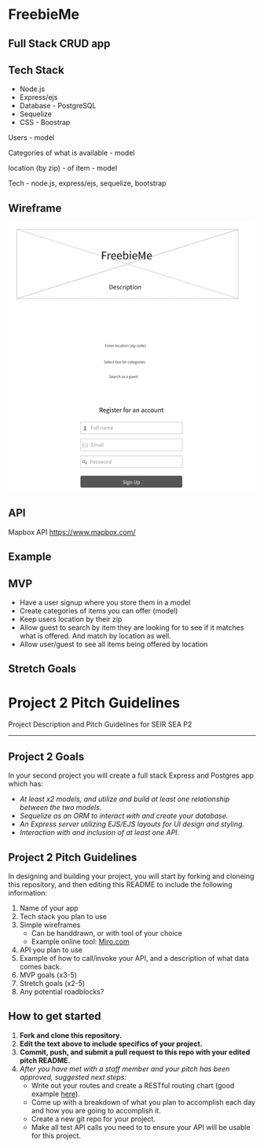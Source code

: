 # FreebieMe
## Full Stack CRUD app 

## Tech Stack
- Node.js 
- Express/ejs
- Database - PostgreSQL
- Sequelize
- CSS - Boostrap

Users - model 

Categories of what is available - model 

location (by zip) - of item - model

Tech - 
node.js, express/ejs, sequelize, bootstrap 

## Wireframe 
![FreebieMe wireframe](freebieme-wire.png)

## API
Mapbox API
https://www.mapbox.com/

## Example

## MVP
- Have a user signup where you store them in a model
- Create categories of items you can offer (model)
- Keep users location by their zip
- Allow guest to search by item they are looking for to see if it matches what is     offered. And match by location as well.
- Allow user/guest to see all items being offered by location

## Stretch Goals




# Project 2 Pitch Guidelines
Project Description and Pitch Guidelines for SEIR SEA P2

---
## Project 2 Goals

In your second project you will create a full stack Express and Postgres app which has:
- *At least x2 models, and utilize and build at least one relationship between the two models.*
- *Sequelize as an ORM to interact with and create your database.*
- *An Express server utilizing EJS/EJS layouts for UI design and styling.*
- *Interaction with and inclusion of at least one API.*

## Project 2 Pitch Guidelines

In designing and building your project, you will start by forking and cloneing this repository, and then editing this README to include the following information: 
1. Name of your app
2. Tech stack you plan to use
3. Simple wireframes
     * Can be handdrawn, or with tool of your choice
     * Example online tool: [Miro.com](https://miro.com/)
5. API you plan to use
6. Example of how to call/invoke your API, and a description of what data comes back. 
7. MVP goals (x3-5)
8. Stretch goals (x2-5)
9. Any potential roadblocks?

## How to get started
1. **Fork and clone this repository.**
2. **Edit the text above to include specifics of your project.**
3. **Commit, push, and submit a pull request to this repo with your edited pitch README.**
4. *After you have met with a staff member and your pitch has been approved, suggested next steps:*
      * Write out your routes and create a RESTful routing chart (good example [here](https://gk-hynes.github.io/restful-routes-chart/)).
      * Come up with a breakdown of what you plan to accomplish each day and how you are going to accomplish it.
      * Create a new git repo for your project. 
      * Make all test API calls you need to to ensure your API will be usable for this project. 
      




